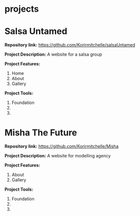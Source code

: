 # projects

# Salsa Untamed
**Repository link:** https://github.com/Korirmitchelle/salsaUntamed

**Project Description:** A website for a salsa group

**Project Features:**<ol>
<li>Home</li>
<li>About</li>
<li>Gallery</li>
</ol>

**Project Tools:**<ol>
<li>Foundation</li>
<li></li>
<li></li>
</ol>
                  
# Misha The Future
**Repository link:** https://github.com/Korirmitchelle/Misha

**Project Description:** A website for modelling agency

**Project Features:**<ol>
<li>About</li>
<li>Gallery</li>
</ol>

**Project Tools:**<ol>
<li>Foundation</li>
<li></li>
<li></li>
</ol>
                  
